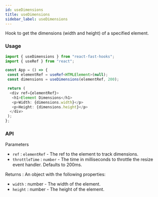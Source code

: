 ```yaml
---
id: useDimensions
title: useDimensions
sidebar_label: useDimensions
---
```


Hook to get the dimensions (width and height) of a specified element.

### Usage

```typescript
import { useDimensions } from "react-fast-hooks";
import { useRef } from "react";

const App = () => {
 const elementRef = useRef<HTMLElement>(null);
 const dimensions = useDimensions(elementRef, 200);

 return (
  <div ref={elementRef}>
   <h1>Element Dimensions</h1>
   <p>Width: {dimensions.width}</p>
   <p>Height: {dimensions.height}</p>
  </div>
 );
};
```

### API

Parameters

- `ref` : `elementRef` - The ref to the element to track dimensions.
- `throttleTime` : `number` - The time in milliseconds to throttle the resize event handler. Defaults to 200ms.

Returns : An object with the following properties:

- `width` : number - The width of the element.
- `height` : number - The height of the element.
